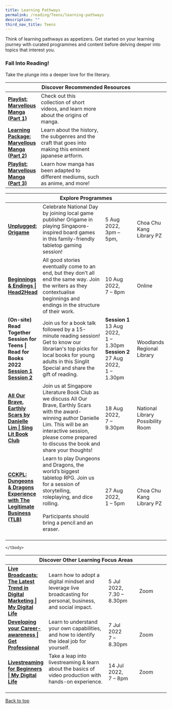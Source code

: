 ```yaml
---
title: Learning Pathways
permalink: /reading/Teens/learning-pathways
description: ""
third_nav_title: Teens
---
```

Think of learning pathways as appetizers. Get started on your learning journey with curated programmes and content before delving deeper into topics that interest you.

<h3><b>Fall Into Reading!</b></h3>
Take the plunge into a deeper love for the literary.

<div class="horizontal-scroll margin--bottom--lg">
  <table class="generic-table">
    <thead>
      <tr>
        <th class="is-uppercase has-weight-normal" colspan="4">Discover Recommended Resources</th>
      </tr>
    </thead>
    <tbody>
      <tr>
        <td style="width: 20%;"><a target="_blank" href= "/reading/teens/content"><b>Playlist: Marvellous Manga (Part 1)</b></a></td>
        <td style="width: 40%;">Check out this collection of short videos, and learn more about the origins of manga.</td>
        <td style="width: 20%;"> </td>
        <td style="width: 20%;"> </td>
      </tr>
      <tr>
        <td style="width: 20%;"><a target="_blank" href="/reading/teens/content"><b>Learning Package: Marvellous Manga (Part 2)</b></a></td>
        <td>Learn about the history, the subgenres and the craft that goes into making this eminent japanese artform.</td>
        <td></td>
        <td> </td>
    </tr>
			      <tr>
        <td style="width: 20%;"><a target="_blank" href= "/reading/teens/content"><b>Playlist: Marvellous Manga (Part 3)</b></a></td>
        <td style="width: 40%;">Learn how manga has been adapted to different mediums, such as anime, and more!</td>
        <td style="width: 20%;"> </td>
        <td style="width: 20%;"> </td>
      </tr>
			
			
 </tbody>
  </table>
</div>

<div class="horizontal-scroll margin--bottom--lg">
  <table class="generic-table">
    <thead>
      <tr>
        <th class="is-uppercase has-weight-normal" colspan="4">Explore Programmes</th>
      </tr>
    </thead>
    <tbody>
      <tr>
        <td style="width: 20%;"><a target="_blank" href="https://www.eventbrite.sg/e/unplugged-origame-tickets-387332410667?aff=ebdsoporgprofile"><b>Unplugged: Origame</b></a></td>
        <td style="width: 40%;">Celebrate National Day by joining local game publisher Origame in playing Singapore-inspired board games in this family-friendly tabletop gaming session!</td>
        <td style="width: 20%;"> 5 Aug 2022, <br>3pm – 5pm,</td>
        <td style="width: 20%;">Choa Chu Kang Library PZ</td>
      </tr>
					<tr>
<td><a target="_blank" href="https://www.eventbrite.sg/e/beginnings-endings-head2head-tickets-349213556147?aff=ebdsoporgprofile"><b>Beginnings & Endings | Head2Head</b></a></td>
        <td>All good stories eventually come to an end, but they don’t all end the same way. Join the writers as they contextualise beginnings and endings in the structure of their work.
        </td><td>10 Aug 2022, <br>7 – 8pm</td>
        <td>Online</td>
      </tr>
<tr>
<td><b>(On-site) Read Together Session for Teens | Read for Books 2022</b><br>
	<a target="_blank" href="https://www.eventbrite.sg/e/on-site-read-together-session-for-teens-read-for-books-2022-tickets-388573402507?aff=ebdsoporgprofile"><b>Session 1</b></a><br>
	<a target="_blank" href="https://www.eventbrite.sg/e/on-site-read-together-session-for-teens-read-for-books-2022-tickets-388574535897?aff=ebdsoporgprofile"><b>Session 2</b></a></td>
        <td> Join us for a book talk followed by a 15-minute reading session! Get to know our librarian's top picks for local books for young adults in this Singlit Special and share the gift of reading.
	</td><td><b>Session 1</b><br>13 Aug 2022, <br>1 – 1.30pm<br><b>Session 2</b><br>27 Aug 2022, <br>1 – 1.30pm
	</td>
        <td>Woodlands Regional Library</td>
      </tr>
<tr>
<td><a target="_blank" href="https://www.eventbrite.sg/e/all-our-brave-earthly-scars-by-danielle-lim-sing-lit-book-club-tickets-361663905477?aff=ebdsoporgprofile"><b>All Our Brave, Earthly Scars by Danielle Lim | Sing Lit Book Club</b></a></td>
        <td> Join us at Singapore Literature Book Club as we discuss All Our Brave, Earthly Scars with the award-winning author Danielle Lim. This will be an interactive session, please come prepared to discuss the book and share your thoughts!
        </td><td>18 Aug 2022, <br>7 – 9.30pm</td>
        <td>National Library Possibility Room</td>
      </tr>

<tr>
<td><a target="_blank" href="https://www.eventbrite.sg/e/cckpl-dungeons-dragons-experience-with-the-legitimate-business-tlb-tickets-380178242357?aff=ebdsoporgprofile" ><b>CCKPL: Dungeons & Dragons Experience with The Legitimate Business (TLB)</b></a></td>
	<td>Learn to play Dungeons and Dragons, the world’s biggest tabletop RPG. Join us for a session of storytelling, roleplaying, and dice rolling.<br><br>Participants should bring a pencil and an eraser.<br><br>
        </td><td>27 Aug 2022, <br>1 – 5pm</td>
        <td>Choa Chu Kang Library PZ</td>
      </tr>
    </tbody>
  </table>
</div>

<div class="horizontal-scroll margin--bottom--lg">
  <table class="generic-table">
    <thead>
      <tr>
        <th class="is-uppercase has-weight-normal" colspan="4">Discover Other Learning Focus Areas</th>
      </tr>
    </thead>
    <tbody>
      <tr>
        <td style="width: 20%;"><a target="_blank" href="https://www.eventbrite.sg/e/live-broadcasts-the-latest-trend-in-digital-marketing-my-digital-life-tickets-366354685727?aff=ebdsoporgprofile"><b>Live Broadcasts: The Latest Trend in Digital Marketing | My Digital Life</b></a></td>
        <td style="width: 40%;"> Learn how to adopt a digital mindset and leverage live broadcasting for personal, business, and social impact.</td>
        <td style="width: 20%;">5 Jul 2022, <br>7.30 – 8.30pm</td>
        <td style="width: 20%;">Zoom</td>
      </tr>
<tr>
        <td><a target="_blank" href="https://www.eventbrite.sg/e/developing-your-career-awareness-get-professional-tickets-360256907107?aff=ebdsoporgprofile"><b>Developing your Career-awareness | Get Professional</b></a></td>
        <td>Learn to understand your own capabilities, and how to identify the ideal job for yourself.</td>
        <td>7 Jul 2022<br>7 – 8.30pm</td>
        <td>Zoom</td>
      </tr>
<tr>
<td><a target="_blank" href="https://www.eventbrite.sg/e/livestreaming-for-beginners-my-digital-life-registration-360265863897?aff=ebdsoporgprofile" ><b>Livestreaming for Beginners | My Digital Life</b></a></td>
	<td>Take a leap into livestreaming & learn about the basics of video production with hands-on experience.<br><br>
        </td><td>14 Jul 2022, <br>7 – 8pm</td>
        <td>Zoom</td>
      </tr>

    </tbody>
  </table>
</div>
<p class="has-text-right margin--top--xl"><a href="#main-content">Back to top</a></p>